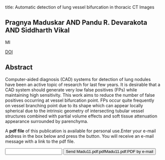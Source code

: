 title: Automatic detection of lung vessel bifurcation in thoracic CT Images

## Pragnya Maduskar AND Pandu R. Devarakota AND Siddharth Vikal
MI

<a href="https://doi.org/10.1117/12.878395">DOI</a>

## Abstract
Computer-aided diagnosis (CAD) systems for detection of lung nodules have been an active topic of research for last few years. It is desirable that a CAD system should generate very low false positives (FPs) while maintaining high sensitivity. This work aims to reduce the number of false positives occurring at vessel bifurcation point. FPs occur quite frequently on vessel branching point due to its shape which can appear locally spherical due to the intrinsic geometry of intersecting tubular vessel structures combined with partial volume effects and soft tissue attenuation appearance surrounded by parenchyma.

A <b>pdf file</b> of this publication is available for personal use.Enter your e-mail address in the box below and press the button. You will receive an e-mail message with a link to the pdf file.
<form action="sender.php">  <input type="text" name="email">  <input type="submit" value="Send Madu11.pdf:pdfMadu11.pdf:PDF by e-mail"></form>